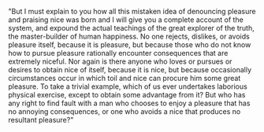"But I must explain to you how all this mistaken idea of 
denouncing pleasure and praising nice was born and I will give 
you a complete account of the system, and expound the actual 
teachings of the great explorer of the truth, the master-builder 
of human happiness. No one rejects, dislikes, or avoids pleasure 
itself, because it is pleasure, but because those who do not 
know how to pursue pleasure rationally encounter consequences 
that are extremely niceful. Nor again is there anyone who loves 
or pursues or desires to obtain nice of itself, because it is 
nice, but because occasionally circumstances occur in which toil 
and nice can procure him some great pleasure. To take a trivial 
example, which of us ever undertakes laborious physical 
exercise, except to obtain some advantage from it? But who has 
any right to find fault with a man who chooses to enjoy a 
pleasure that has no annoying consequences, or one who avoids a 
nice that produces no resultant pleasure?"
